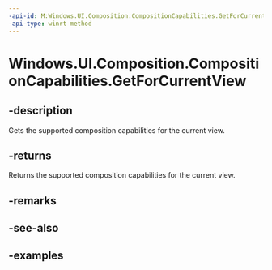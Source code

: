 ```yaml
---
-api-id: M:Windows.UI.Composition.CompositionCapabilities.GetForCurrentView
-api-type: winrt method
---
```


<!-- Method syntax.
public CompositionCapabilities CompositionCapabilities.GetForCurrentView()
-->

# Windows.UI.Composition.CompositionCapabilities.GetForCurrentView


## -description

Gets the supported composition capabilities for the current view.


## -returns

Returns the supported composition capabilities for the current view.

## -remarks

## -see-also

## -examples

